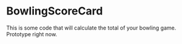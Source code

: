 BowlingScoreCard
================

This is some code that will calculate the total of your bowling game.  Prototype right now.
